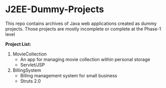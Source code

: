 # J2EE-Dummy-Projects
This repo contains archives of Java web applications created as dummy projects. Those projects are mostly incomplete or complete at the Phase-1 level

**Project List:**
1. MovieCollection
      - An app for managing movie collection within personal storage
      - Servlet/JSP
2. BillingSystem 
      - Billing management system for small business
      - Struts 2.0
